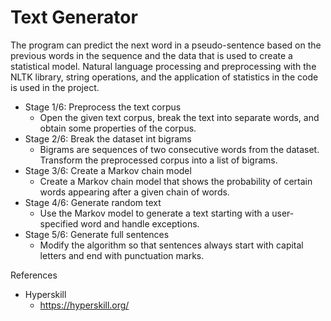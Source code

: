 # Text Generator

The program can predict the next word in a pseudo-sentence based on the previous words in the sequence and the data that is used to create a statistical model. Natural language processing and preprocessing with the NLTK library, string operations, and the application of statistics in the code is used in the project.

- Stage 1/6: Preprocess the text corpus
  - Open the given text corpus, break the text into separate words, and obtain some properties of the corpus.
- Stage 2/6: Break the dataset int bigrams
  - Bigrams are sequences of two consecutive words from the dataset. Transform the preprocessed corpus into a list of bigrams.
- Stage 3/6: Create a Markov chain model
  - Create a Markov chain model that shows the probability of certain words appearing after a given chain of words.
- Stage 4/6: Generate random text
  - Use the Markov model to generate a text starting with a user-specified word and handle exceptions.
- Stage 5/6: Generate full sentences
  - Modify the algorithm so that sentences always start with capital letters and end with punctuation marks.

References

- Hyperskill
  - https://hyperskill.org/

